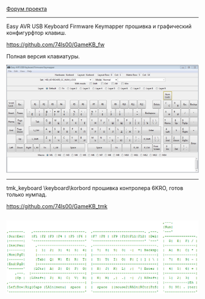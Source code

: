 [Форум проекта](https://forum.geekboards.ru/viewtopic.php?t=13140)

------------------------------------------------------------------------------------

Easy AVR USB Keyboard Firmware Keymapper 
прошивка и графический конфигурфтор клавиш.

https://github.com/74ls00/GameKB_fw

Полная версия клавиатуры.
  
![](https://raw.githubusercontent.com/74ls00/GameKB_fw/master/eavrkfk.png)

------------------------------------------------------------------------------------

tmk_keyboard \keyboard\korbord прошивка контролера 6KRO, готов только нумпад.

https://github.com/74ls00/GameKB_tmk

![](https://raw.githubusercontent.com/74ls00/GameKB_tmk/master/keyboard/tmk.png)
------------------------------------------------------------------------------------
